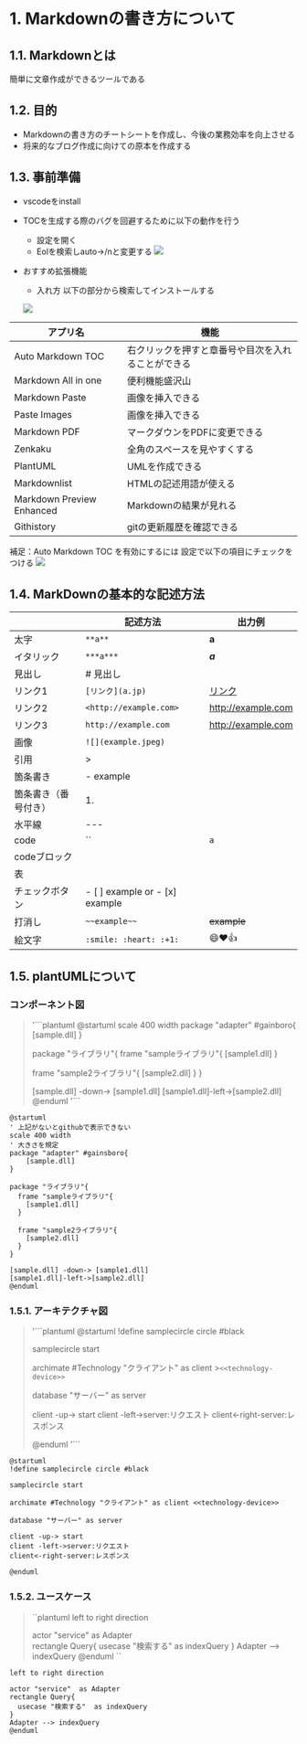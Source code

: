 
<!-- TOC -->



<!-- /TOC -->

# 1. Markdownの書き方について

## 1.1. Markdownとは

簡単に文章作成ができるツールである

## 1.2. 目的

- Markdownの書き方のチートシートを作成し、今後の業務効率を向上させる
- 将来的なブログ作成に向けての原本を作成する

## 1.3. 事前準備

- vscodeをinstall
- TOCを生成する際のバグを回避するために以下の動作を行う
  - 設定を開く
  - Eolを検索しauto→/nと変更する
  ![](images/2021-07-25-11-26-13.png)

- おすすめ拡張機能
  - 入れ方
  以下の部分から検索してインストールする

  ![](images/2021-07-25-11-32-32.png)
  
|アプリ名|機能|
|---|---|
|Auto Markdown TOC|右クリックを押すと章番号や目次を入れることができる|
|Markdown All in one|便利機能盛沢山|
|Markdown Paste|画像を挿入できる|
|Paste Images|画像を挿入できる|
|Markdown PDF|マークダウンをPDFに変更できる|
|Zenkaku|全角のスペースを見やすくする|
|PlantUML|UMLを作成できる|
|Markdownlist|HTMLの記述用語が使える|
|Markdown Preview Enhanced|Markdownの結果が見れる|
|Githistory|gitの更新履歴を確認できる|

補足：Auto Markdown TOC を有効にするには
設定で以下の項目にチェックをつける
![](images/2021-07-25-12-03-22.png)

## 1.4. MarkDownの基本的な記述方法

||記述方法|出力例|
|---|---|---|
|太字|`**a**`|**a**|
|イタリック|`***a***`|***a***|
|見出し|# 見出し||
|リンク1|`[リンク](a.jp)`|[リンク](a.jp)|
|リンク2|`<http://example.com>`|<http://example.com>|
|リンク3|`http://example.com`|http://example.com|
|画像|`![](example.jpeg)`||
|引用|>||
|箇条書き|- example||
|箇条書き（番号付き）|1. ||
|水平線|---||
|code|``|`a`|
|codeブロック|||
|表|||
|チェックボタン|- [ ] example or - [x] example||
|打消し|`~~example~~`|~~example~~|
|絵文字|`:smile: :heart: :+1:`|:smile::heart::+1:|

## 1.5. plantUMLについて

### コンポーネント図

>'```plantuml
>@startuml
>scale 400 width
>package "adapter" #gainboro{
>    [sample.dll]
>}
>
>package "ライブラリ"{
>  frame "sampleライブラリ"{
>    [sample1.dll]
>  }
>
>  frame "sample2ライブラリ"{
>    [sample2.dll]
>  }
>}
>
>[sample.dll] -down-> [sample1.dll]
>[sample1.dll]-left->[sample2.dll]
>@enduml
>'```

```plantuml
@startuml
' 上記がないとgithubで表示できない
scale 400 width
' 大きさを規定
package "adapter" #gainsboro{
    [sample.dll]
}

package "ライブラリ"{
  frame "sampleライブラリ"{
    [sample1.dll]
  }

  frame "sample2ライブラリ"{
    [sample2.dll]
  }
}

[sample.dll] -down-> [sample1.dll]
[sample1.dll]-left->[sample2.dll]
@enduml
```

### 1.5.1. アーキテクチャ図

>'```plantuml
>@startuml
>!define samplecircle circle #black
>
>samplecircle start
>
>archimate #Technology "クライアント" as client >`<<technology-device>>`
>
>database "サーバー" as server
>
>client -up-> start
>client -left->server:リクエスト
>client<-right-server:レスポンス
>
>@enduml
>'```

```plantuml
@startuml
!define samplecircle circle #black

samplecircle start

archimate #Technology "クライアント" as client <<technology-device>>

database "サーバー" as server

client -up-> start
client -left->server:リクエスト
client<-right-server:レスポンス

@enduml
```

### 1.5.2. ユースケース

>``plantuml
>left to right direction
>
>actor "service"  as Adapter  
>rectangle Query{
>  usecase "検索する"  as indexQuery
>} 
>Adapter --> indexQuery
>@enduml
>``

```plantuml
left to right direction 

actor "service"  as Adapter  
rectangle Query{
  usecase "検索する"  as indexQuery
} 
Adapter --> indexQuery
@enduml
```



